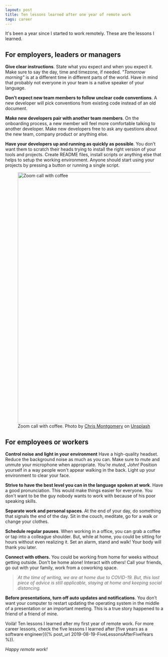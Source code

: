 ```yaml
---
layout: post
title: Ten lessons learned after one year of remote work
tags: career
---
```


It's been a year since I started to work remotely. These are the lessons I learned.

## For employers, leaders or managers

**Give clear instructions**. State what you expect and when you expect it. Make sure to say the day, time and timezone, if needed. _"Tomorrow morning"_ is at a different time in different parts of the world. Have in mind that probably not everyone in your team is a native speaker of your language. 

**Don’t expect new team members to follow unclear code conventions**. A new developer will pick conventions from existing code instead of an old document.

**Make new developers pair with another team members**. On the onboarding process, a new member will feel more comfortable talking to another developer. Make new developers free to ask any questions about the new team, company product or anything else.

**Have your developers up and running as quickly as possible**. You don’t want them to scratch their heads trying to install the right version of your tools and projects. Create README files, install scripts or anything else that helps to setup the working environment. Anyone should start using your projects by pressing a button or running a single script.

<figure>
<img src="https://images.unsplash.com/photo-1588196749597-9ff075ee6b5b?ixlib=rb-1.2.1&q=80&fm=jpg&crop=entropy&cs=tinysrgb&w=800&h=400&fit=crop&ixid=eyJhcHBfaWQiOjF9" alt="Zoom call with coffee" width="800">
<figcaption>Zoom call with coffee. <span>Photo by <a href="https://unsplash.com/@cwmonty?utm_source=unsplash&amp;utm_medium=referral&amp;utm_content=creditCopyText">Chris Montgomery</a> on <a href="https://unsplash.com/?utm_source=unsplash&amp;utm_medium=referral&amp;utm_content=creditCopyText">Unsplash</a></span>
</figcaption>
</figure>

## For employees or workers

**Control noise and light in your environment** Have a high-quality headset. Reduce the background noise as much as you can. Make sure to mute and unmute your microphone when appropriate. _You're muted, John!_ Position yourself in a way people won't appear walking in the back. Light up your environment to clear your face.

**Strive to have the best level you can in the language spoken at work**. Have a good pronunciation. This would make things easier for everyone. You don't want to be the guy nobody wants to work with because of his poor speaking skills.

**Separate work and personal spaces**. At the end of your day, do something that signals the end of the day. Sit in the couch, meditate, go for a walk or change your clothes.

**Schedule regular pauses**. When working in a office, you can grab a coffee or tap into a colleague shoulder. But, while at home, you could be sitting for hours without even realizing it. Set an alarm, stand and walk! Your body will thank you later.

**Connect with others.** You could be working from home for weeks without getting outside. Don't be home alone! Interact with others! Call your friends, go out with your family, work from a coworking space.

> _At the time of writing, we are at home due to COVID-19. But, this last piece of advice is still applicable, staying at home and keeping social distancing._

**Before presentations, turn off auto updates and notifications**. You don’t want your computer to restart updating the operating system in the middle of a presentation or an important meeting. This is a true story happened to a friend of a friend of mine.

Voilà! Ten lessons I learned after my first year of remote work. For more career lessons, check the five lessons I learned after [five years as a software engineer]({% post_url 2019-08-19-FiveLessonsAfterFiveYears %}).

_Happy remote work!_
